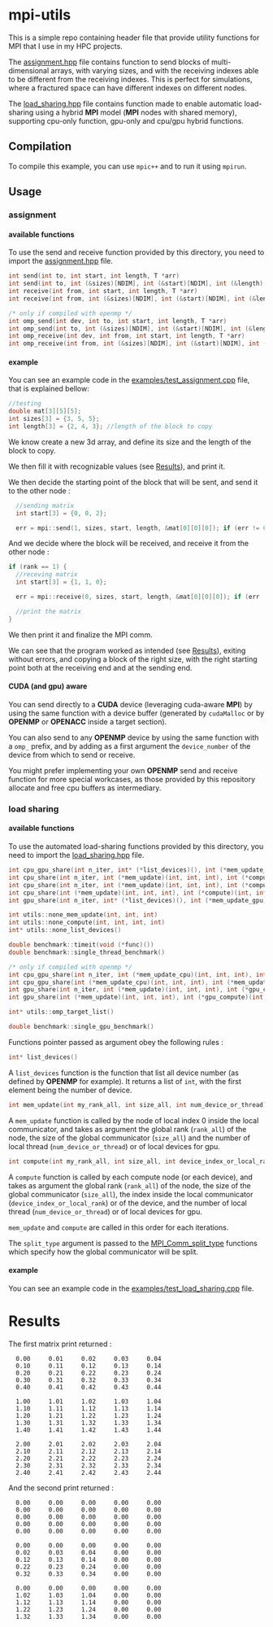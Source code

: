 # mpi-utils

This is a simple repo containing header file that provide utility functions for MPI that I use in my HPC projects.

The [assignment.hpp](./assignment.hpp) file contains function to send blocks of multi-dimensional arrays, with varying sizes, and with the receiving indexes able to be different from the receiving indexes. This is perfect for simulations, where a fractured space can have different indexes on different nodes.

The [load_sharing.hpp](./load_sharing.hpp) file contains function made to enable automatic load-sharing using a hybrid __MPI__ model (__MPI__ nodes with shared memory), supporting cpu-only function, gpu-only and cpu/gpu hybrid functions.

## Compilation

To compile this example, you can use `mpic++` and to run it using `mpirun`.

## Usage

### assignment

#### available functions

To use the send and receive function provided by this directory, you need to import the [assignment.hpp](./assignment.hpp) file.

```cpp
int send(int to, int start, int length, T *arr)
int send(int to, int (&sizes)[NDIM], int (&start)[NDIM], int (&length)[NDIM], T *arr)
int receive(int from, int start, int length, T *arr)
int receive(int from, int (&sizes)[NDIM], int (&start)[NDIM], int (&length)[NDIM], T *arr)

/* only if compiled with openmp */
int omp_send(int dev, int to, int start, int length, T *arr)
int omp_send(int to, int (&sizes)[NDIM], int (&start)[NDIM], int (&length)[NDIM], T *arr)
int omp_receive(int dev, int from, int start, int length, T *arr)
int omp_receive(int from, int (&sizes)[NDIM], int (&start)[NDIM], int (&length)[NDIM], T *arr)
```

#### example

You can see an example code in the [examples/test_assignment.cpp](./examples/test_assignment.cpp) file, that is explained bellow:

```cpp
//testing
double mat[3][5][5];
int sizes[3] = {3, 5, 5};
int length[3] = {2, 4, 3}; //length of the block to copy
```

We know create a new 3d array, and define its size and the length of the block to copy.

We then fill it with recognizable values (see [Results](#results)), and print it.

We then decide the starting point of the block that will be sent, and send it to the other node :

```cpp
  //sending matrix
  int start[3] = {0, 0, 2};

  err = mpi::send(1, sizes, start, length, &mat[0][0][0]); if (err != 0) return err;
```

And we decide where the block will be received, and receive it from the other node :

```cpp
if (rank == 1) {
  //receving matrix
  int start[3] = {1, 1, 0};

  err = mpi::receive(0, sizes, start, length, &mat[0][0][0]); if (err != 0) return err;

  //print the matrix
}
```

We then print it and finalize the MPI comm.

We can see that the program worked as intended (see [Results](#results)), exiting without errors, and copying a block of the right size, with the right starting point both at the receiving end and at the sending end.

#### CUDA (and gpu) aware

You can send directly to a __CUDA__ device (leveraging cuda-aware __MPI__) by using the same function with a device buffer (generated by `cudaMalloc` or by __OPENMP__ or __OPENACC__ inside a target section).

You can also send to any __OPENMP__ device by using the same function with a `omp_` prefix, and by adding as a first argument the `device_number` of the device from which to send or receive.

You might prefer implementing your own __OPENMP__ send and receive function for more special workcases, as those provided by this repository allocate and free cpu buffers as intermediary.

### load sharing

#### available functions

To use the automated load-sharing functions provided by this directory, you need to import the [load_sharing.hpp](./load_sharing.hpp) file.

```cpp
int cpu_gpu_share(int n_iter, int* (*list_devices)(), int (*mem_update_cpu)(int, int, int), int (*mem_update_gpu)(int, int, int), int (*cpu_compute)(int, int, int, int), int (*gpu_compute)(int, int, int, int), int split_type)
int cpu_share(int n_iter, int (*mem_update)(int, int, int), int (*compute)(int, int, int, int), int split_type)
int cpu_share(int n_iter, int (*mem_update)(int, int, int), int (*compute)(int, int, int, int))
int cpu_share(int (*mem_update)(int, int, int), int (*compute)(int, int, int, int))
int gpu_share(int n_iter, int* (*list_devices)(), int (*mem_update_gpu)(int, int, int), int (*gpu_compute)(int, int, int, int), int split_type)

int utils::none_mem_update(int, int, int)
int utils::none_compute(int, int, int, int)
int* utils::none_list_devices()

double benchmark::timeit(void (*func)())
double benchmark::single_thread_benchmark()

/* only if compiled with openmp */
int cpu_gpu_share(int n_iter, int (*mem_update_cpu)(int, int, int), int (*mem_update_gpu)(int, int, int), int (*cpu_compute)(int, int, int, int), int (*gpu_compute)(int, int, int, int))
int cpu_gpu_share(int (*mem_update_cpu)(int, int, int), int (*mem_update_gpu)(int, int, int), int (*cpu_compute)(int, int, int, int), int (*gpu_compute)(int, int, int, int))
int gpu_share(int n_iter, int (*mem_update)(int, int, int), int (*gpu_compute)(int, int, int, int))
int gpu_share(int (*mem_update)(int, int, int), int (*gpu_compute)(int, int, int, int))

int* utils::omp_target_list()

double benchmark::single_gpu_benchmark()
```

Functions pointer passed as argument obey the following rules :

```cpp
int* list_devices()
```

A `list_devices` function is the function that list all device number (as defined by __OPENMP__ for example). It returns a list of `int`, with the first element being the number of device.

```cpp
int mem_update(int my_rank_all, int size_all, int num_device_or_thread)
```

A `mem_update` function is called by the node of local index 0 inside the local communicator, and takes as argument the global rank (`rank_all`) of the node, the size of the global communicator (`size_all`) and the number of local thread (`num_device_or_thread`) or of local devices for gpu.

```cpp
int compute(int my_rank_all, int size_all, int device_index_or_local_rank, int num_device_or_thread)
```

A `compute` function is called by each compute node (or each device), and takes as argument the global rank (`rank_all`) of the node, the size of the global communicator (`size_all`), the index inside the local communicator (`device_index_or_local_rank`) or of the device, and the number of local thread (`num_device_or_thread`) or of local devices for gpu.

`mem_update` and `compute` are called in this order for each iterations.

The `split_type` argument is passed to the [MPI_Comm_split_type](https://www.open-mpi.org/doc/v3.1/man3/MPI_Comm_split_type.3.php) functions which specify how the global communicator will be split.

#### example

You can see an example code in the [examples/test_load_sharing.cpp](./examples/test_load_sharing.cpp) file.

# Results

The first matrix print returned :

```shell
  0.00     0.01     0.02     0.03     0.04   
  0.10     0.11     0.12     0.13     0.14   
  0.20     0.21     0.22     0.23     0.24   
  0.30     0.31     0.32     0.33     0.34   
  0.40     0.41     0.42     0.43     0.44   

  1.00     1.01     1.02     1.03     1.04   
  1.10     1.11     1.12     1.13     1.14   
  1.20     1.21     1.22     1.23     1.24   
  1.30     1.31     1.32     1.33     1.34   
  1.40     1.41     1.42     1.43     1.44   

  2.00     2.01     2.02     2.03     2.04   
  2.10     2.11     2.12     2.13     2.14   
  2.20     2.21     2.22     2.23     2.24   
  2.30     2.31     2.32     2.33     2.34   
  2.40     2.41     2.42     2.43     2.44
```

And the second print returned :

```shell
  0.00     0.00     0.00     0.00     0.00   
  0.00     0.00     0.00     0.00     0.00   
  0.00     0.00     0.00     0.00     0.00   
  0.00     0.00     0.00     0.00     0.00   
  0.00     0.00     0.00     0.00     0.00   

  0.00     0.00     0.00     0.00     0.00   
  0.02     0.03     0.04     0.00     0.00   
  0.12     0.13     0.14     0.00     0.00   
  0.22     0.23     0.24     0.00     0.00   
  0.32     0.33     0.34     0.00     0.00   

  0.00     0.00     0.00     0.00     0.00   
  1.02     1.03     1.04     0.00     0.00   
  1.12     1.13     1.14     0.00     0.00   
  1.22     1.23     1.24     0.00     0.00   
  1.32     1.33     1.34     0.00     0.00
```
